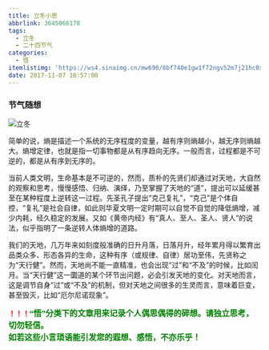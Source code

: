 ```yaml
---
title: 立冬小思
abbrlink: 3645066178
tags:
  - 立冬
  - 二十四节气
categories:
  - 悟
itemlistimg: 'https://ws4.sinaimg.cn/mw690/8bf740e1gw1f72ngv52m7j21hc0xch6h.jpg'
date: 2017-11-07 16:57:00
---
```

### 节气随想
![立冬](https://ws4.sinaimg.cn/mw690/8bf740e1gw1f72ngv52m7j21hc0xch6h.jpg)

简单的说，熵是描述一个系统的无序程度的变量，越有序则熵越小，越无序则熵越大。熵增定律，也就是指一切事物都是从有序趋向无序。一般而言，过程都是不可逆的，都是从有序到无序的。  

当前人类文明，生命基本是不可逆的，然而，质朴的先贤们却通过对天地，大自然的观察和思考，慢慢感悟、归纳、演绎，乃至掌握了天地的“道”，提出可以延缓甚至在某种程度上逆转这一过程。先圣孔子提出“克己复礼”，“克己”是个体自控，“复礼”是社会自律，如此则华夏文明一定时期可以自觉不自觉的降低熵增，减少内耗，经久稳定的发展。又如《黄帝内经》有“真人、至人、圣人、贤人”的说法，似乎指明了一条逆转人体熵增的道路。  

我们的天地，几万年来如刻度般准确的日升月落，日落月升，经年累月得以繁育出品类众多、形态各异的生命，这种有序（或规律、自律）居功至伟，先贤称之为“天行健”。然而，天地尚不能一直精准，也会出现“过”和“不及”的时候，比如闰月。当“天行健”这一圜道的某个环节出问题，必会引发天地的变化。对天地而言，这是调节自身“过”或“不及”的机制，但对天地之间很多的生灵而言，意味着巨变，甚至毁灭，比如“厄尔尼诺现象”。  



**<font color=red>！！！</font><font color=green face=微软雅黑 size=3>“悟”分类下的文章用来记录个人偶思偶得的碎想。请独立思考，切勿轻信。  
如若这些小言琐语能引发您的遐想、感悟，不亦乐乎！</font>**